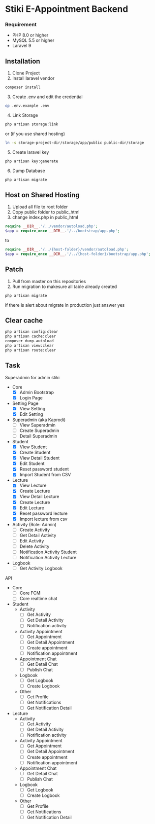 Stiki E-Appointment Backend
==========

### Requirement
- PHP 8.0 or higher
- MySQL 5.5 or higher
- Laravel 9

## Installation

1. Clone Project
2. Install laravel vendor

```bash
composer install
``` 

3. Create .env and edit the credential

```bash
cp .env.example .env
```

4. Link Storage
```bash
php artisan storage:link
```

or (if you use shared hosting)
```bash
ln -s storage-project-dir/storage/app/public public-dir/storage
``` 

5. Create laravel key

```bash
php artisan key:generate
```

6. Dump Database

```bash
php artisan migrate
```

## Host on Shared Hosting
1. Upload all file to root folder
2. Copy public folder to public_html
3. change index.php in public_html
```php
require __DIR__.'/../vendor/autoload.php';
$app = require_once __DIR__.'/../bootstrap/app.php';
```
to
```php
require __DIR__.'/../{host-folder}/vendor/autoload.php';
$app = require_once __DIR__.'/../{host-folder}/bootstrap/app.php';
```

## Patch
1. Pull from master on this repositories
2. Run migration to makesure all table already created
``` bash
php artisan migrate
```
if there is alert about migrate in production just answer yes


## Clear cache
```bash
php artisan config:clear
php artisan cache:clear
composer dump-autoload
php artisan view:clear
php artisan route:clear
```

## Task

Superadmin for admin stiki
- Core
  - [x] Admin Bootstrap
  - [x] Login Page
- Setting Page
  - [x] View Setting
  - [x] Edit Setting
- Superadmin (aka Kaprodi)
  - [ ] View Superadmin
  - [ ] Create Superadmin
  - [ ] Detail Superadmin
- Student
  - [x] View Student
  - [x] Create Student
  - [x] View Detail Student
  - [x] Edit Student
  - [x] Reset password student
  - [x] Import Student from CSV
- Lecture 
  - [x] View Lecture
  - [x] Create Lecture
  - [x] View Detail Lecture
  - [x] Create Lecture
  - [x] Edit Lecture
  - [x] Reset password lecture
  - [x] Import lecture from csv
- Activity (Role: Admin)
  - [ ] Create Activity
  - [ ] Get Detail Activity
  - [ ] Edit Activity
  - [ ] Delete Activity
  - [ ] Notification Activity Student
  - [ ] Notification Activity Lecture
- Logbook
  - [ ] Get Activity Logbook

API
- Core
    - [ ] Core FCM
    - [ ] Core realtime chat

- Student
  - Activity
    - [ ] Get Activity
    - [ ] Get Detail Activity
    - [ ] Notification activity
  - Activity Appointment
    - [ ] Get Appointment
    - [ ] Get Detail Appointment
    - [ ] Create appointment
    - [ ] Notification appointment
  - Appointment Chat
    - [ ] Get Detail Chat
    - [ ] Publish Chat    
  - Logbook
    - [ ] Get Logbook
    - [ ] Create Logbook
  - Other
    - [ ] Get Profile
    - [ ] Get Notifications
    - [ ] Get Notification Detail
    
- Lecture
  - Activity
    - [ ] Get Activity
    - [ ] Get Detail Activity
    - [ ] Notification activity
  - Activity Appointment
    - [ ] Get Appointment
    - [ ] Get Detail Appointment
    - [ ] Create appointment
    - [ ] Notification appointment
  - Appointment Chat
    - [ ] Get Detail Chat
    - [ ] Publish Chat    
  - Logbook
    - [ ] Get Logbook
    - [ ] Create Logbook
  - Other
    - [ ] Get Profile
    - [ ] Get Notifications
    - [ ] Get Notification Detail
